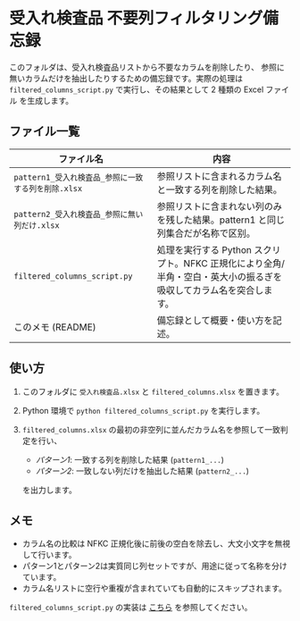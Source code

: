 # 受入れ検査品 不要列フィルタリング備忘録

このフォルダは、受入れ検査品リストから不要なカラムを削除したり、
参照に無いカラムだけを抽出したりするための備忘録です。実際の処理は
`filtered_columns_script.py` で実行し、その結果として 2 種類の Excel ファイル
を生成します。

## ファイル一覧

| ファイル名 | 内容 |
|---|---|
|`pattern1_受入れ検査品_参照に一致する列を削除.xlsx`|参照リストに含まれるカラム名と一致する列を削除した結果。|
|`pattern2_受入れ検査品_参照に無い列だけ.xlsx`|参照リストに含まれない列のみを残した結果。pattern1 と同じ列集合だが名称で区别。|
|`filtered_columns_script.py`|処理を実行する Python スクリプト。NFKC 正規化により全角/ 半角・空白・英大小の振るぎを吸収してカラム名を突合します。|
|このメモ (README)|備忘録として概要・使い方を記述。|

## 使い方

1. このフォルダに `受入れ検査品.xlsx` と `filtered_columns.xlsx` を置きます。
2. Python 環境で `python filtered_columns_script.py` を実行します。
3. `filtered_columns.xlsx` の最初の非空列に並んだカラム名を参照して一致判定を行い、
   - *パターン1*: 一致する列を削除した結果 (`pattern1_...`)
   - *パターン2*: 一致しない列だけを抽出した結果 (`pattern2_...`)

   を出力します。

## メモ

- カラム名の比較は NFKC 正規化後に前後の空白を除去し、大文小文字を無視して行います。
- パターン1とパターン2は実質同じ列セットですが、用途に従って名称を分けています。
- カラム名リストに空行や重複が含まれていても自動的にスキップされます。

`filtered_columns_script.py` の実装は [こちら](filtered_columns_script.py) を参照してください。
